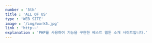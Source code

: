 ```yaml
---
number : '5th'
title : 'ALL OF US'
type : 'WEB SITE'
image : '/img/work5.jpg'
link : 'http~~'
explanation : 'PHP를 사용하여 기능을 구현한 베스트 웹툰 소개 사이트입니다.'
---
```

